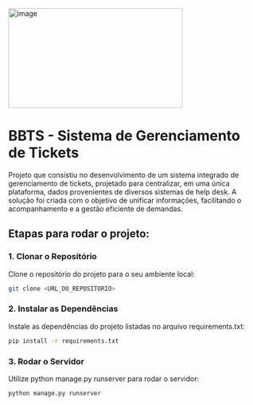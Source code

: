 <img src="https://github.com/user-attachments/assets/c6fb3686-082b-49fd-87cd-e5f737add6b6" alt="image" width="350" height="200">

# BBTS - Sistema de Gerenciamento de Tickets

Projeto que consistiu no desenvolvimento de um sistema integrado de gerenciamento de tickets, projetado para centralizar, em uma única plataforma, dados provenientes de diversos sistemas de help desk. A solução foi criada com o objetivo de unificar informações, facilitando o acompanhamento e a gestão eficiente de demandas. 

## Etapas para rodar o projeto:

### 1. Clonar o Repositório

Clone o repositório do projeto para o seu ambiente local:

```bash
git clone <URL_DO_REPOSITORIO>
```

### 2. Instalar as Dependências

Instale as dependências do projeto listadas no arquivo requirements.txt:

```bash
pip install -r requirements.txt
```

### 3. Rodar o Servidor

Utilize python manage.py runserver para rodar o servidor:

```bash
python manage.py runserver
```

